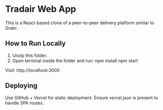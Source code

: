 # Tradair Web App

This is a React-based clone of a peer-to-peer delivery platform similar to Grabr.

## How to Run Locally

1. Unzip this folder.
2. Open terminal inside the folder and run:
   npm install
   npm start

Visit: http://localhost:3000

## Deploying

Use GitHub + Vercel for static deployment. Ensure vercel.json is present to handle SPA routes.